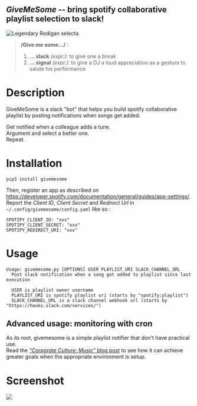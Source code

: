 ## *GiveMeSome* -- bring spotify collaborative playlist selection to slack!

![Legendary Rodigan selecta](https://i.imgur.com/oCsl3oC.jpg)

> **/Give me some.../** :
>   1. **... slack** *(expr.)*: to give one a break
>   2. **... signal** *(expr.)*: to give a DJ a loud appreciation as a gesture to salute his performance

# Description

GiveMeSome is a slack "bot" that helps you build spotify collaborative playlist by posting notifications when songs get added.

Get notified when a colleague adds a tune.  
Argument and select a better one.  
Repeat.

# Installation

`pip3 install givemesome`

Then, register an app as described on https://developer.spotify.com/documentation/general/guides/app-settings/.  
Report the *Client ID*, *Client Secret* and *Redirect Url* in `~/.config/givemesome/config.yaml` like so :  

~~~
SPOTIPY_CLIENT_ID: "xxx"
SPOTIPY_CLIENT_SECRET: "xxx"
SPOTIPY_REDIRECT_URI: "xxx"
~~~

# Usage

~~~
Usage: givemesome.py [OPTIONS] USER PLAYLIST_URI SLACK_CHANNEL_URL  
  Post slack notification when a song got added to playlist since last execution
  
  USER is playlist owner username  
  PLAYLIST_URI is spotify playlist uri (starts by "spotify:playlist")  
  SLACK_CHANNEL_URL is a slack channel webhook url (starts by "https://hooks.slack.com/services/")
~~~

## Advanced usage: monitoring with cron

As its root, givemesome is a simple playlist notifier that don't have practical use.  
Read the [_"Corporate Culture: Music"_ blog post]() to see how it can achieve greater goals when the appropriate environment is setup.


# Screenshot

![](https://i.imgur.com/bBSYojM.jpg)

